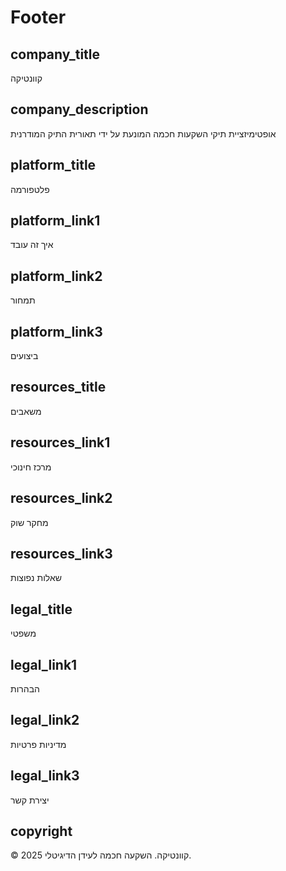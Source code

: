 # Footer

## company_title
קוונטיקה

## company_description
אופטימיזציית תיקי השקעות חכמה המונעת על ידי תאורית התיק המודרנית

## platform_title
פלטפורמה

## platform_link1
איך זה עובד

## platform_link2
תמחור

## platform_link3
ביצועים

## resources_title
משאבים

## resources_link1
מרכז חינוכי

## resources_link2
מחקר שוק

## resources_link3
שאלות נפוצות

## legal_title
משפטי

## legal_link1
הבהרות

## legal_link2
מדיניות פרטיות

## legal_link3
יצירת קשר

## copyright
© 2025 קוונטיקה. השקעה חכמה לעידן הדיגיטלי.